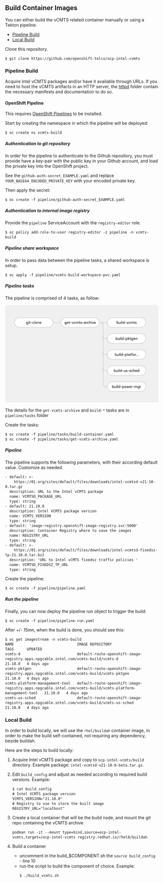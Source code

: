 ## Build Container Images

You can either build the vCMTS related container manually or using a Tekton pipeline.

<!-- TOC -->
- [Pipeline Build](#pipeline-build)
- [Local Build](#local-build)
<!-- TOC -->

Clone this repository.

```
$ git clone https://github.com/openshift-telco/ocp-intel-cvmts
```

### Pipeline Build

Acquire Intel vCMTS packages and/or have it available through URLs.
If you need to host the vCMTS artifacts in an HTTP server, the [httpd](httpd) folder contain the necessary manifests and documentation to do so.

#### OpenShift Pipeline

This requires [OpenShift Pipelines](https://docs.openshift.com/container-platform/4.9/cicd/pipelines/installing-pipelines.html) to be installed.

Start by creating the namespace in which the pipeline will be deployed:

~~~
$ oc create ns vcmts-build
~~~

##### Authentication to git repository

In order for the pipeline to authenticate to the Github repository, you must provide have a key-pair with the public key in your Github account, and load the private key into the OpenShift project.

See the `github-auth-secret_EXAMPLE.yaml` and replace `YOUR_BASE64_ENCODED_PRIVATE_KEY` with your encoded private key.

Then apply the secret:
~~~
$ oc create -f pipeline/github-auth-secret_EXAMPLE.yaml
~~~

##### Authentication to internal image registry

Provide the `pipeline` ServiceAccount with the `registry-editor` role.

~~~
$ oc policy add-role-to-user registry-editor -z pipeline -n vcmts-build
~~~

##### Pipeline share workspace

In order to pass data between the pipeline tasks, a shared workspace is setup.

~~~
$ oc apply -f pipeline/vcmts-build-workspace-pvc.yaml
~~~

##### Pipeline tasks

The pipeline is comprised of 4 tasks, as follow:

![Architecture](../assets/pipeline-overview.png)

The details for the `get-vcmts-archive` and `build-*` tasks are in `pipeline/tasks` folder

Create the tasks:

~~~
$ oc create -f pipeline/tasks/build-container.yaml
$ oc create -f pipeline/tasks/get-vcmts-archive.yaml
~~~

##### Pipeline

The pipeline supports the following parameters, with their according default value.
Customize as needed.

    - default: >-
        https://01.org/sites/default/files/downloads/intel-vcmtsd-v21-10-0.tar.gz
      description: URL to the Intel vCMTS package
      name: VCMTSD_PACKAGE_URL
      type: string
    - default: 21.10.0
      description: Intel VCMTS package version
      name: VCMTS_VERSION
      type: string
    - default: 'image-registry.openshift-image-registry.svc:5000'
      description: Container Registry where to save the images
      name: REGISTRY_URL
      type: string
    - default: >-
        https://01.org/sites/default/files/downloads/intel-vcmtsd-fixedsz-tp-21.10.0.tar.bz2
      description: 'URL to Intel vCMTS fixedsz traffic policies '
      name: VCMTSD_FIXEDSZ_TP_URL
      type: string


Create the pipeline:

~~~
$ oc create -f pipeline/pipeline.yaml
~~~

##### Run the pipeline

Finally, you can now deploy the pipeline run object to trigger the build:

~~~
$ oc create -f pipeline/pipeline-run.yaml
~~~

After +/- 15mn, when the build is done, you should see this:

~~~
$ oc get imagestream -n vcmts-build
NAME                             IMAGE REPOSITORY                                                                                            TAGS      UPDATED
vcmts-d                          default-route-openshift-image-registry.apps.npgcable.intel.com/vcmts-build/vcmts-d                          21.10.0   4 days ago
vcmts-pktgen                     default-route-openshift-image-registry.apps.npgcable.intel.com/vcmts-build/vcmts-pktgen                     21.10.0   4 days ago
vcmts-platform-management-tool   default-route-openshift-image-registry.apps.npgcable.intel.com/vcmts-build/vcmts-platform-management-tool   21.10.0   4 days ago
vcmts-us-sched                   default-route-openshift-image-registry.apps.npgcable.intel.com/vcmts-build/vcmts-us-sched                   21.10.0   4 days ago
~~~

### Local Build

In order to build locally, we will use the `rhel/buildah` container image, in order to make the build self-contained, not requiring any dependency, beside buildah.

Here are the steps to build locally:

1. Acquire Intel vCMTS package and copy to `ocp-intel-vcmts/build` directory. 
  Example package: `intel-vcmtsd-v21-10-0-beta.tar.gz`.

2. Edit `build_config` and adjust as needed according to required build versions. Example:
    ```
    $ cat build_config 
    # Intel VCMTS package version
    VCMTS_VERSION="21.10.0"
    # Registry to use to store the built image
    REGISTRY_URL="localhost"
    ```

3. Create a local container that will be the build node, and mount the git repo containing the vCMTS archive
    ```
    podman run -it --mount type=bind,source=ocp-intel-vcmts,target=/ocp-intel-vcmts registry.redhat.io/rhel8/buildah
    ```

4. Build a container
    - uncomment in the build_$COMPONENT.sh the `source build_config` - line 10
    - run the script to build the component of choice.
      Example: 
      ```
      $ ./build_vcmts.sh
      ```